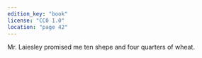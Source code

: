 ```yaml
---
edition_key: "book"
license: "CC0 1.0"
location: "page 42"
---
```

Mr. Laiesley promised me ten
shepe and four quarters of wheat.
